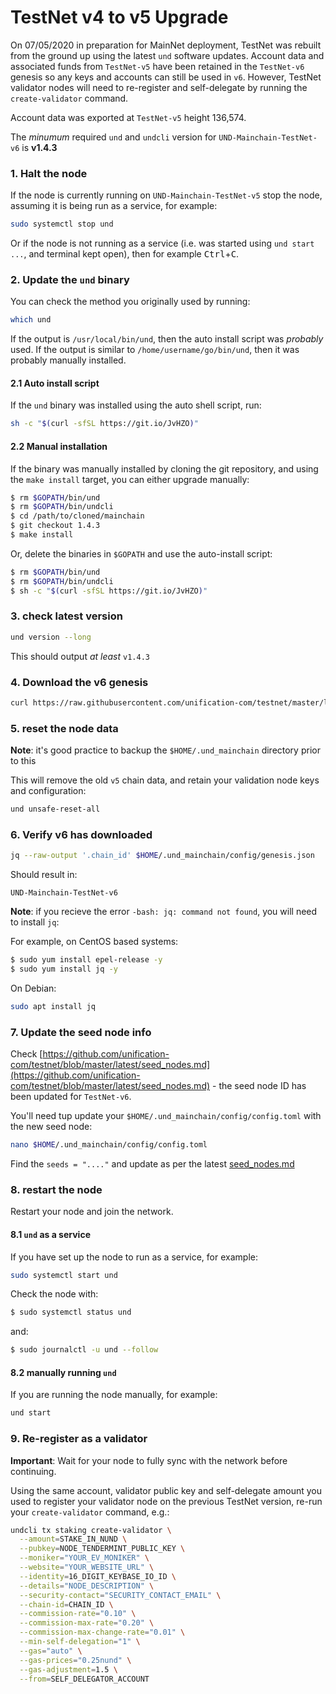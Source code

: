 # TestNet v4 to v5 Upgrade

On 07/05/2020 in preparation for MainNet deployment, TestNet was rebuilt from the ground up using the latest `und` software updates. Account data and associated funds from `TestNet-v5` have been retained in the `TestNet-v6` genesis so any keys and accounts can still be used in `v6`. However, TestNet validator nodes will need to re-register and self-delegate by running the `create-validator` command.

Account data was exported at `TestNet-v5` height 136,574.

The _minumum_ required `und` and `undcli` version for `UND-Mainchain-TestNet-v6` is **v1.4.3**

### 1. Halt the node

If the node is currently running on `UND-Mainchain-TestNet-v5` stop the node,
assuming it is being run as a service, for example:

```bash
sudo systemctl stop und
```

Or if the node is not running as a service (i.e. was started using `und start ...`,
and terminal kept open), then for example <kbd>Ctrl</kbd>+<kbd>C</kbd>.

### 2. Update the `und` binary

You can check the method you originally used by running:

```bash
which und
```

If the output is `/usr/local/bin/und`, then the auto install script was _probably_ used.
If the output is similar to `/home/username/go/bin/und`, then it was probably manually installed.

#### 2.1 Auto install script

If the `und` binary was installed using the auto shell script, run:

```bash
sh -c "$(curl -sfSL https://git.io/JvHZO)"
```

#### 2.2 Manual installation

If the binary was manually installed by cloning the git repository, and using the `make install` target,
you can either upgrade manually:

```bash
$ rm $GOPATH/bin/und
$ rm $GOPATH/bin/undcli
$ cd /path/to/cloned/mainchain
$ git checkout 1.4.3
$ make install
```

Or, delete the binaries in `$GOPATH` and use the auto-install script:

```bash
$ rm $GOPATH/bin/und
$ rm $GOPATH/bin/undcli
$ sh -c "$(curl -sfSL https://git.io/JvHZO)"
```

### 3. check latest version

```bash
und version --long
```

This should output _at least_ `v1.4.3`

### 4. Download the v6 genesis

```bash
curl https://raw.githubusercontent.com/unification-com/testnet/master/latest/genesis.json > $HOME/.und_mainchain/config/genesis.json
```

### 5. reset the node data

**Note**: it's good practice to backup the `$HOME/.und_mainchain` directory prior to this

This will remove the old `v5` chain data, and retain your validation node keys and configuration:

```bash
und unsafe-reset-all
```

### 6. Verify v6 has downloaded

```bash
jq --raw-output '.chain_id' $HOME/.und_mainchain/config/genesis.json
```

Should result in:

```
UND-Mainchain-TestNet-v6
```

**Note**: if you recieve the error `-bash: jq: command not found`, you will need to install `jq`:

For example, on CentOS based systems:

```bash
$ sudo yum install epel-release -y
$ sudo yum install jq -y
```

On Debian:

```bash
sudo apt install jq
```

### 7. Update the seed node info

Check [https://github.com/unification-com/testnet/blob/master/latest/seed_nodes.md](https://github.com/unification-com/testnet/blob/master/latest/seed_nodes.md) - the seed node ID has been updated for `TestNet-v6`.

You'll need tup update your `$HOME/.und_mainchain/config/config.toml` with the new seed node:

```bash
nano $HOME/.und_mainchain/config/config.toml
```

Find the `seeds = "...."` and update as per the latest [seed_nodes.md](https://github.com/unification-com/testnet/blob/master/latest/seed_nodes.md)

### 8.  restart the node

Restart your node and join the network.

#### 8.1 `und` as a service

If you have set up the node to run as a service, for example:

```bash
sudo systemctl start und
```

Check the node with:

```bash
$ sudo systemctl status und
```

and:

```bash
$ sudo journalctl -u und --follow
```

#### 8.2 manually running `und`

If you are running the node manually, for example:

```bash
und start
```

### 9. Re-register as a validator

**Important**: Wait for your node to fully sync with the network before continuing.

Using the same account, validator public key and self-delegate amount you used to register your validator node on the previous TestNet version, re-run your `create-validator` command, e.g.:

```bash
undcli tx staking create-validator \
  --amount=STAKE_IN_NUND \
  --pubkey=NODE_TENDERMINT_PUBLIC_KEY \
  --moniker="YOUR_EV_MONIKER" \
  --website="YOUR_WEBSITE_URL" \
  --identity=16_DIGIT_KEYBASE_IO_ID \
  --details="NODE_DESCRIPTION" \
  --security-contact="SECURITY_CONTACT_EMAIL" \
  --chain-id=CHAIN_ID \
  --commission-rate="0.10" \
  --commission-max-rate="0.20" \
  --commission-max-change-rate="0.01" \
  --min-self-delegation="1" \
  --gas="auto" \
  --gas-prices="0.25nund" \
  --gas-adjustment=1.5 \
  --from=SELF_DELEGATOR_ACCOUNT
```

